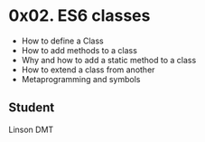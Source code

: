 # 0x02. ES6 classes

- How to define a Class
- How to add methods to a class
- Why and how to add a static method to a class
- How to extend a class from another
- Metaprogramming and symbols

## Student
Linson DMT
